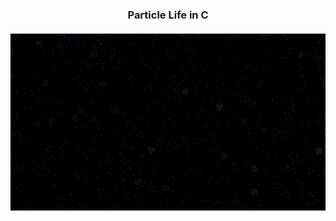 <h3 align="center">
  Particle Life in C<br/><br/>
  <img alt="Particle Life" src="assets/preview.png" />
</h3>

